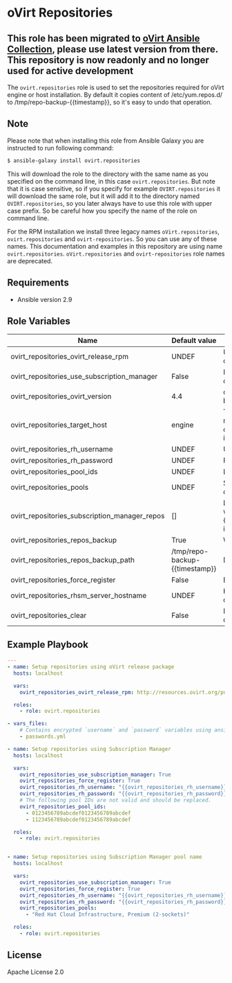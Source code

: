 oVirt Repositories
==================

## This role has been migrated to [oVirt Ansible Collection](https://github.com/ovirt/ovirt-ansible-collection), please use latest version from there. This repository is now readonly and no longer used for active development

The `ovirt.repositories` role is used to set the repositories required for
oVirt engine or host installation. By default it copies content of
/etc/yum.repos.d/ to /tmp/repo-backup-{{timestamp}}, so it's easy to undo that operation.

Note
----
Please note that when installing this role from Ansible Galaxy you are instructed to run following command:

```bash
$ ansible-galaxy install ovirt.repositories
```

This will download the role to the directory with the same name as you specified on the
command line, in this case `ovirt.repositories`. But note that it is case sensitive, so if you specify
for example `OVIRT.repositories` it will download the same role, but it will add it to the directory named
`OVIRT.repositories`, so you later always have to use this role with upper case prefix. So be careful how
you specify the name of the role on command line.

For the RPM installation we install three legacy names `oVirt.repositories`, `ovirt.repositories` and `ovirt-repositories`.
So you can use any of these names. This documentation and examples in this repository are using name `ovirt.repositories`.
`oVirt.repositories` and `ovirt-repositories` role names are deprecated.

Requirements
------------

 * Ansible version 2.9

Role Variables
--------------

| Name                                       | Default value         |  Description                              |
|--------------------------------------------|-----------------------|-------------------------------------------|
| ovirt_repositories_ovirt_release_rpm       | UNDEF                 | URL of oVirt release package, which contains required repositories configuration. |
| ovirt_repositories_use_subscription_manager| False                 | If true it will use repos from subscription manager and the value of <i>ovirt_repositories_ovirt_release_rpm</i> will be ignored. |
| ovirt_repositories_ovirt_version           | 4.4                   | oVirt release version (Supported versions [4.1, 4.2, 4.3, 4.4]). Will be used to enable the required repositories and enable modules. |
| ovirt_repositories_target_host             | engine                | Type of the target machine, which should be one of [engine, host, rhvh]. This parameter takes effect only in case <i>ovirt_repositories_use_subscription_manager</i> is set to True. If incorrect version or target is specified no repositories are enabled. |
| ovirt_repositories_rh_username             | UNDEF                 | Username to use for subscription manager. |
| ovirt_repositories_rh_password             | UNDEF                 | Password to use for subscription manager. |
| ovirt_repositories_pool_ids                | UNDEF                 | List of pools ids to subscribe to. |
| ovirt_repositories_pools                   | UNDEF                 | Specify a list of subscription pool names. Use <i>ovirt_repositories_pool_ids</i> instead if possible, as it is much faster. |
| ovirt_repositories_subscription_manager_repos| []                  | List of repositories to enable by subscription-manager. By default we have list of repositories for each {{ovirt_repositories_target_host}}_{{ovirt_repositories_ovirt_version}} in vars folder. |
| ovirt_repositories_repos_backup            | True                  | When set to `False`, original repositories won't be backed up. |
| ovirt_repositories_repos_backup_path       | /tmp/repo-backup-{{timestamp}} | Directory to backup the original repositories configuration |
| ovirt_repositories_force_register          | False                 | Bool to register the system even if it is already registered. |
| ovirt_repositories_rhsm_server_hostname    | UNDEF                 | Hostname of the RHSM server. By default it's used from rhsm configuration. |
| ovirt_repositories_clear                   | False                 | If True all repositories will be unregistered before registering new ones. |


Example Playbook
----------------

```yaml
---
- name: Setup repositories using oVirt release package
  hosts: localhost

  vars:
    ovirt_repositories_ovirt_release_rpm: http://resources.ovirt.org/pub/yum-repo/ovirt-master-release.rpm

  roles:
    - role: ovirt.repositories

- vars_files:
    # Contains encrypted `username` and `password` variables using ansible-vault
    - passwords.yml

- name: Setup repositories using Subscription Manager
  hosts: localhost

  vars:
    ovirt_repositories_use_subscription_manager: True
    ovirt_repositories_force_register: True
    ovirt_repositories_rh_username: "{{ovirt_repositories_rh_username}}"
    ovirt_repositories_rh_password: "{{ovirt_repositories_rh_password}}"
    # The following pool IDs are not valid and should be replaced.
    ovirt_repositories_pool_ids:
      - 0123456789abcdef0123456789abcdef
      - 1123456789abcdef0123456789abcdef

  roles:
    - role: ovirt.repositories


- name: Setup repositories using Subscription Manager pool name
  hosts: localhost

  vars:
    ovirt_repositories_use_subscription_manager: True
    ovirt_repositories_force_register: True
    ovirt_repositories_rh_username: "{{ovirt_repositories_rh_username}}"
    ovirt_repositories_rh_password: "{{ovirt_repositories_rh_password}}"
    ovirt_repositories_pools:
      - "Red Hat Cloud Infrastructure, Premium (2-sockets)"

  roles:
    - role: ovirt.repositories
```

License
-------

Apache License 2.0
